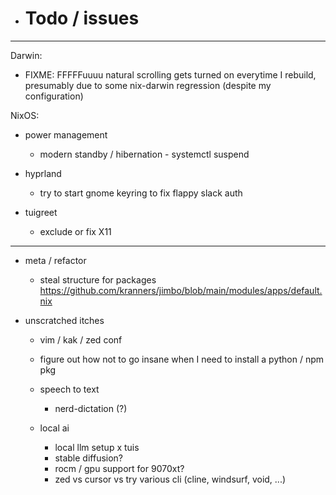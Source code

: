 - # Todo / issues
  
---
Darwin:

  - FIXME: FFFFFuuuu natural scrolling gets turned on everytime I rebuild, presumably due to some nix-darwin regression (despite my configuration)

NixOS:

- power management
  - modern standby / hibernation - systemctl suspend
  
- hyprland
  - try to start gnome keyring to fix flappy slack auth

- tuigreet
  - exclude or fix X11 

---
  
- meta / refactor
  - steal structure for packages https://github.com/kranners/jimbo/blob/main/modules/apps/default.nix

- unscratched itches
  - vim / kak / zed conf
  - figure out how not to go insane when I need to install a python / npm pkg
 
  - speech to text
    - nerd-dictation (?)

  - local ai
    - local llm setup x tuis 
    - stable diffusion?
    - rocm / gpu support for 9070xt?
    - zed vs cursor vs try various cli (cline, windsurf, void, ...)

